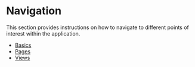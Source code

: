 # Navigation

This section provides instructions on how to navigate to different points of interest within the application.

- [Basics](./navigation/basics)
- [Pages](./navigation/pages)
- [Views](./navigation/views)
